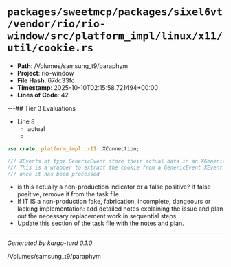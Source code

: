 # `packages/sweetmcp/packages/sixel6vt/vendor/rio/rio-window/src/platform_impl/linux/x11/util/cookie.rs`

- **Path**: /Volumes/samsung_t9/paraphym
- **Project**: rio-window
- **File Hash**: 67dc33fc  
- **Timestamp**: 2025-10-10T02:15:58.721494+00:00  
- **Lines of Code**: 42

---## Tier 3 Evaluations


- Line 8
  - actual
  - 

```rust
use crate::platform_impl::x11::XConnection;

/// XEvents of type GenericEvent store their actual data in an XGenericEventCookie data structure.
/// This is a wrapper to extract the cookie from a GenericEvent XEvent and release the cookie data
/// once it has been processed
```

- is this actually a non-production indicator or a false positive? If false positive, remove it from the task file.
- If IT IS a non-production fake, fabrication, incomplete, dangeours or lacking implementation: add detailed notes explaining the issue and plan out the necessary replacement work in sequential steps. 
- Update this section of the task file with the notes and plan.

---

*Generated by kargo-turd 0.1.0*

/Volumes/samsung_t9/paraphym